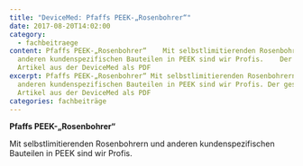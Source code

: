 ```yaml
---
title: "DeviceMed: Pfaffs PEEK-„Rosenbohrer“"
date: 2017-08-20T14:02:00
category:
  - fachbeitraege
content: Pfaffs PEEK-„Rosenbohrer“    Mit selbstlimitierenden Rosenbohrern und
  anderen kundenspezifischen Bauteilen in PEEK sind wir Profis.    Der gesamte
  Artikel aus der DeviceMed als PDF
excerpt: Pfaffs PEEK-„Rosenbohrer“ Mit selbstlimitierenden Rosenbohrern und
  anderen kundenspezifischen Bauteilen in PEEK sind wir Profis. Der gesamte
  Artikel aus der DeviceMed als PDF
categories: fachbeiträge
---
```

<p><strong>Pfaffs PEEK-„Rosenbohrer“</strong></p>

Mit selbstlimitierenden Rosenbohrern und anderen kundenspezifischen Bauteilen in PEEK sind wir Profis.
